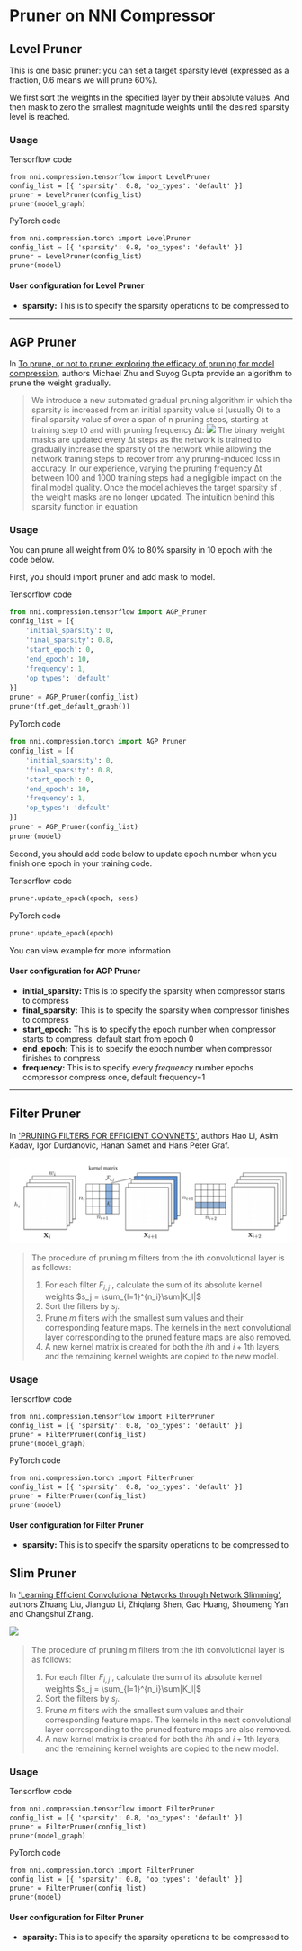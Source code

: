 Pruner on NNI Compressor
===

## Level Pruner

This is one basic pruner: you can set a target sparsity level (expressed as a fraction, 0.6 means we will prune 60%). 

We first sort the weights in the specified layer by their absolute values. And then mask to zero the smallest magnitude weights until the desired sparsity level is reached.

### Usage

Tensorflow code
```
from nni.compression.tensorflow import LevelPruner
config_list = [{ 'sparsity': 0.8, 'op_types': 'default' }]
pruner = LevelPruner(config_list)
pruner(model_graph)
```

PyTorch code
```
from nni.compression.torch import LevelPruner
config_list = [{ 'sparsity': 0.8, 'op_types': 'default' }]
pruner = LevelPruner(config_list)
pruner(model)
```

#### User configuration for Level Pruner
* **sparsity:** This is to specify the sparsity operations to be compressed to

***

## AGP Pruner
In [To prune, or not to prune: exploring the efficacy of pruning for model compression](https://arxiv.org/abs/1710.01878), authors Michael Zhu and Suyog Gupta provide an algorithm to prune the weight gradually.

>We introduce a new automated gradual pruning algorithm in which the sparsity is increased from an initial sparsity value si (usually 0) to a final sparsity value sf over a span of n pruning steps, starting at training step t0 and with pruning frequency ∆t:
![](../../img/agp_pruner.png)
>The binary weight masks are updated every ∆t steps as the network is trained to gradually increase the sparsity of the network while allowing the network training steps to recover from any pruning-induced loss in accuracy. In our experience, varying the pruning frequency ∆t between 100 and 1000 training steps had a negligible impact on the final model quality. Once the model achieves the target sparsity sf , the weight masks are no longer updated. The intuition behind this sparsity function in equation

### Usage
You can prune all weight from 0% to 80% sparsity in 10 epoch with the code below.

First, you should import pruner and add mask to model.

Tensorflow code
```python
from nni.compression.tensorflow import AGP_Pruner
config_list = [{
    'initial_sparsity': 0,
    'final_sparsity': 0.8,
    'start_epoch': 0,
    'end_epoch': 10,
    'frequency': 1,
    'op_types': 'default'
}]
pruner = AGP_Pruner(config_list)
pruner(tf.get_default_graph())
```
PyTorch code
```python
from nni.compression.torch import AGP_Pruner
config_list = [{
    'initial_sparsity': 0,
    'final_sparsity': 0.8,
    'start_epoch': 0,
    'end_epoch': 10,
    'frequency': 1,
    'op_types': 'default'
}]
pruner = AGP_Pruner(config_list)
pruner(model)
```

Second, you should add code below to update epoch number when you finish one epoch in your training code.

Tensorflow code 
```python
pruner.update_epoch(epoch, sess)
```
PyTorch code
```python
pruner.update_epoch(epoch)
```
You can view example for more information

#### User configuration for AGP Pruner
* **initial_sparsity:** This is to specify the sparsity when compressor starts to compress
* **final_sparsity:** This is to specify the sparsity when compressor finishes to compress
* **start_epoch:** This is to specify the epoch number when compressor starts to compress, default start from epoch 0
* **end_epoch:** This is to specify the epoch number when compressor finishes to compress
* **frequency:** This is to specify every *frequency* number epochs compressor compress once, default frequency=1

***

## Filter Pruner

In ['PRUNING FILTERS FOR EFFICIENT CONVNETS'](https://arxiv.org/abs/1608.08710), authors Hao Li, Asim Kadav, Igor Durdanovic, Hanan Samet and Hans Peter Graf.

![](../../img/filter_pruner.png)

> The procedure of pruning m filters from the ith convolutional layer is as follows:
> 1. For each filter $F_{i,j}$ , calculate the sum of its absolute kernel weights $s_j = \sum_{l=1}^{n_i}\sum|K_l|$
> 2. Sort the filters by $s_j$.
> 3. Prune $m$ filters with the smallest sum values and their corresponding feature maps. The
>   kernels in the next convolutional layer corresponding to the pruned feature maps are also
>   removed.
> 4. A new kernel matrix is created for both the $i$th and $i+1$th layers, and the remaining kernel
>   weights are copied to the new model.

### Usage

Tensorflow code

```
from nni.compression.tensorflow import FilterPruner
config_list = [{ 'sparsity': 0.8, 'op_types': 'default' }]
pruner = FilterPruner(config_list)
pruner(model_graph)
```

PyTorch code

```
from nni.compression.torch import FilterPruner
config_list = [{ 'sparsity': 0.8, 'op_types': 'default' }]
pruner = FilterPruner(config_list)
pruner(model)
```

#### User configuration for Filter Pruner

- **sparsity:** This is to specify the sparsity operations to be compressed to

## Slim Pruner

In ['Learning Efficient Convolutional Networks through Network Slimming'](https://arxiv.org/pdf/1708.06519.pdf), authors Zhuang Liu, Jianguo Li, Zhiqiang Shen, Gao Huang, Shoumeng Yan and Changshui Zhang.

![](C:/Users/16600/OneDrive%20-%20Microsoft/MSRA/nni/docs/img/filter_pruner.png)

> The procedure of pruning m filters from the ith convolutional layer is as follows:
>
> 1. For each filter $F_{i,j}$ , calculate the sum of its absolute kernel weights $s_j = \sum_{l=1}^{n_i}\sum|K_l|$
> 2. Sort the filters by $s_j$.
> 3. Prune $m$ filters with the smallest sum values and their corresponding feature maps. The
>    kernels in the next convolutional layer corresponding to the pruned feature maps are also
>    removed.
> 4. A new kernel matrix is created for both the $i$th and $i+1$th layers, and the remaining kernel
>    weights are copied to the new model.

### Usage

Tensorflow code

```
from nni.compression.tensorflow import FilterPruner
config_list = [{ 'sparsity': 0.8, 'op_types': 'default' }]
pruner = FilterPruner(config_list)
pruner(model_graph)
```

PyTorch code

```
from nni.compression.torch import FilterPruner
config_list = [{ 'sparsity': 0.8, 'op_types': 'default' }]
pruner = FilterPruner(config_list)
pruner(model)
```

#### User configuration for Filter Pruner

- **sparsity:** This is to specify the sparsity operations to be compressed to